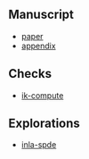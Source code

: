 ## Manuscript

* [paper](https://athowes.github.io/areal-comparison/paper.pdf)
* [appendix](https://athowes.github.io/areal-comparison/appendix.pdf)

## Checks

* [ik-compute](https://athowes.github.io/areal-comparison/ik-compute.html)

## Explorations

* [inla-spde](https://athowes.github.io/areal-comparison/inla-spde.html)

